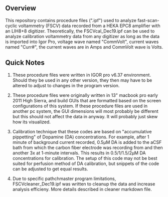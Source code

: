 Overview
-----------------
This repository contains procedure files (".ipf") used to analyze fast-scan-cyclic voltammetry (FSCV) data recorded from a 
HEKA EPC8 amplifier with an LIH8+8 digitizer. Theoretically, the FSCVcal_Dec19.ipf can be used to analyze calibration voltammetry data from any digitizer as long as the data is imported into Igor Pro, voltage wave named "CommVolt", current waves named "Curr#", the current waves are in Amps and CommVolt wave is Volts.

Quick Notes
------------

1. These procedure files were written in IGOR pro v6.37 environment. Should they be used in any other version, they then may have to be altered to adjust to changes in the program version. 

2. These procedure files were originally written in 13" macbook pro early 2011 High Sierra, and build GUIs that are formatted based on the screen configurations of this system. If these procedure files are used in another pc system, the GUI dimensions will most probably be different but this should not affect the data in anyway. It will probably just skew how its visualized. 

3. Calibration technique that these codes are based on "accumulative pippetting" of Dopamine (DA) concentrations. For example, after 1 minute of background current recorded, 0.5µM DA is added to the aCSF bath from which the carbon fiber electrode was recording from and then another 3x at 1-minute intervals. This results in 0.5/1/1.5/2µM DA concentrations for calibration. The setup of this code may not be best suited for perfusion method of DA calibration, but snippets of the code can be adjusted to get equal results.  

4. Due to specific pathchmaster program limitations, FSCVcleaner_Dec19.ipf was written to cleanup the data and increase analysis efficieny. More details described in cleaner markdown file.  

